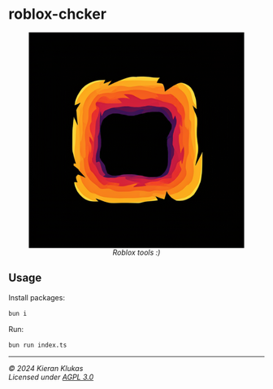# roblox-chcker

<figure align="center">
  <img align="center" src="https://github.com/kcoderhtml/roblox-chcker/blob/master/.github/images/logo.png?raw=true" alt="square icon with funky orange and blue firey edges"/>
  <figcaption><i>Roblox tools :)</i></figcaption>
</figure>

## Usage

Install packages:

```bash
bun i
```

Run:

```bash
bun run index.ts
```
---

_© 2024 Kieran Klukas_  
_Licensed under [AGPL 3.0](LICENSE.md)_  